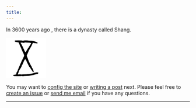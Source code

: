 ```yaml
---
title: 
---
```


In 3600 years ago , there is a dynasty called Shang. 

![logo.png](https://github.com/Pankwo/Pankwo.github.io/blob/master/_posts/logo.png?raw=true)



You may want to [config the site](https://kitian616.github.io/jekyll-TeXt-theme/docs/en/configuration) or [writing a post](https://kitian616.github.io/jekyll-TeXt-theme/docs/en/writing-posts) next. Please feel free to [create an issue](https://github.com/kitian616/jekyll-TeXt-theme/issues) or [send me email](mailto:kitian616@outlook.com) if you have any questions.

<!--more-->

---

